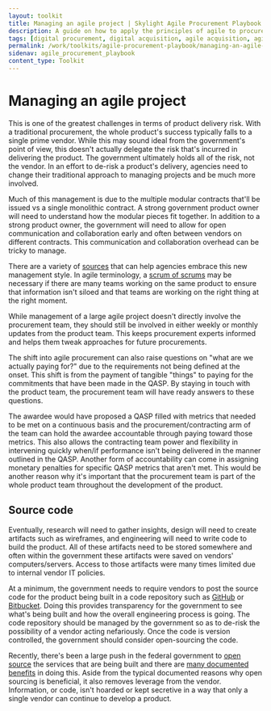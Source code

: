 ```yaml
---
layout: toolkit
title: Managing an agile project | Skylight Agile Procurement Playbook
description: A guide on how to apply the principles of agile to procurement.
tags: [digital procurement, digital acquisition, agile acquisition, agile procurement, guide]
permalink: /work/toolkits/agile-procurement-playbook/managing-an-agile-project/
sidenav: agile_procurement_playbook
content_type: Toolkit
---
```


# Managing an agile project

This is one of the greatest challenges in terms of product delivery risk. With a traditional procurement, the whole product's success typically falls to a single prime vendor. While this may sound ideal from the government's point of view, this doesn't actually delegate the risk that's incurred in delivering the product. The government ultimately holds all of the risk, not the vendor. In an effort to de-risk a product's delivery, agencies need to change their traditional approach to managing projects and be much more involved.

Much of this management is due to the multiple modular contracts that'll be issued vs a single monolithic contract. A strong government product owner will need to understand how the modular pieces fit together. In addition to a strong product owner, the government will need to allow for open communication and collaboration early and often between vendors on different contracts. This communication and collaboration overhead can be tricky to manage.

There are a variety of [sources](https://www.amazon.com/Team-Teams-Rules-Engagement-Complex/dp/1591847486) that can help agencies embrace this new management style. In agile terminology, a [scrum of scrums](https://www.agilest.org/scaled-agile/scrum-of-scrums/) may be necessary if there are many teams working on the same product to ensure that information isn't siloed and that teams are working on the right thing at the right moment.

While management of a large agile project doesn't directly involve the procurement team, they should still be involved in either weekly or monthly updates from the product team. This keeps procurement experts informed and helps them tweak approaches for future procurements.

The shift into agile procurement can also raise questions on "what are we actually paying for?" due to the requirements not being defined at the onset. This shift is from the payment of tangible "things" to paying for the commitments that have been made in the QASP. By staying in touch with the product team, the procurement team will have ready answers to these questions.

The awardee would have proposed a QASP filled with metrics that needed to be met on a continuous basis and the procurement/contracting arm of the team can hold the awardee accountable through paying toward those metrics. This also allows the contracting team power and flexibility in intervening quickly when/if performance isn't being delivered in the manner outlined in the QASP. Another form of accountability can come in assigning monetary penalties for specific QASP metrics that aren't met. This would be another reason why it's important that the procurement team is part of the whole product team throughout the development of the product.

## Source code

Eventually, research will need to gather insights, design will need to create artifacts such as wireframes, and engineering will need to write code to build the product. All of these artifacts need to be stored somewhere and often within the government these artifacts were saved on vendors' computers/servers. Access to those artifacts were many times limited due to internal vendor IT policies.

At a minimum, the government needs to require vendors to post the source code for the product being built in a code repository such as [GitHub](https://github.com/) or [Bitbucket](https://bitbucket.org/). Doing this provides transparency for the government to see what's being built and how the overall engineering process is going. The code repository should be managed by the government so as to de-risk the possibility of a vendor acting nefariously. Once the code is version controlled, the government should consider open-sourcing the code.

Recently, there's been a large push in the federal government to [open source](https://code.gov/) the services that are being built and there are [many documented benefits](https://18f.gsa.gov/2015/01/16/open-source-for-good-government/) in doing this. Aside from the typical documented reasons why open sourcing is beneficial, it also removes leverage from the vendor. Information, or code, isn't hoarded or kept secretive in a way that only a single vendor can continue to develop a product.
